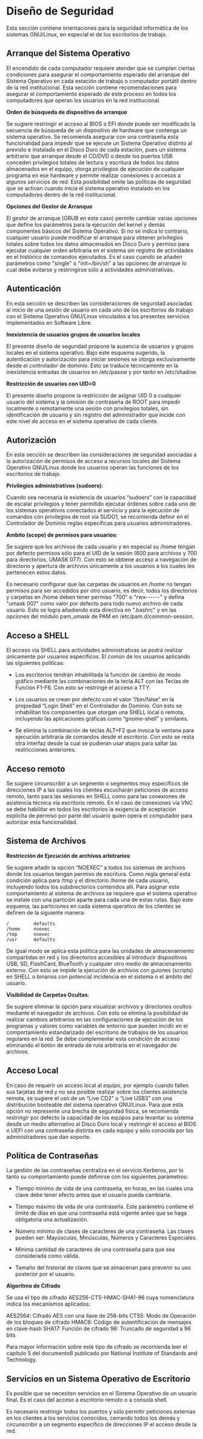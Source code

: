 # Diseño de Seguridad

Esta sección contiene orientaciones para la seguridad informática de los sistemas GNU/Linux, en especial el de los escritorios de trabajo.

## Arranque del Sistema Operativo

El encendido de cada computador requiere atender que se cumplan ciertas condiciones para asegurar el comportamiento esperado del arranque del Sistema Operativo en cada estación de trabajo o computador portátil dentro de la red institucional. Esta sección contiene recomendaciones para asegurar el comportamiento esperado de este proceso en todos los computadores que operan los usuarios en la red institucional.

**Orden de búsqueda de dispositivo de arranque**

Se sugiere restringir el acceso al BIOS o EFI donde puede ser modificado la secuencia de búsqueda de un dispositivo de hardware que contenga un sistema operativo. Se recomienda asegurar con una contraseña esta funcionalidad para impedir que se ejecute un Sistema Operativo distinto al previsto e instalado en el Disco Duro de cada estación, pues un sistema arbitrario que arranque desde el CD/DVD o desde los puertos USB conceden  privilegios totales de lectura y escritura de todos los datos almacenados en el equipo, otorga privilegios de ejecución de cualquier programa en ese hardware y permite realizar conexiones o accesos a algunos servicios de red. Esta posibilidad omite las políticas de seguridad que se activan cuando inicia el sistema operativo instalado en los computadores dentro de la red institucional.

**Opciones del Gestor de Arranque**

El gestor de arranque (GRUB en este caso) permite cambiar varias opciones que define los parámetros para la ejecución del kernel y demás componentes básicos del Sistema Operativo. Si no se indica lo contrario, cualquier usuario puede modificar el arranque para obtener privilegios totales sobre todos los datos almacenados en Disco Duro y permiso para ejecutar cualquier orden arbitraria en el sistema sin registro de actividades en el histórico de comandos ejecutados. Es el caso cuando se añaden parámetros como "single" o "init=/bin/sh" a las opciones de arranque lo cual debe evitarse y restringirse sólo a actividades administrativas.

## Autenticación

En esta sección se describen las consideraciones de seguridad asociadas al inicio de una sesión de usuario en cada uno de los escritorios de trabajo con el Sistema Operativo GNU/Linux vinculados a los presentes servicios implementados en Software Libre.

**Inexistencia de usuarios grupos de usuarios locales**

El presente diseño de seguridad propone la ausencia de usuarios y grupos locales en el sistema operativo. Bajo este esquema sugerido, la autenticación y autorización para iniciar sesiones se otorga exclusivamente desde el controlador de dominio. Esto se traduce técnicamente en la inexistencia entradas de usuarios en /etc/passw y por tanto en /etc/shadow.

**Restricción de usuarios con UID=0**

El presente diseño propone la restricción de asignar UID 0 a cualquier usuario del sistema y la omisión de contraseña de ROOT para impedir localmente o remotamente una sesión con privilegios totales, sin identificación de usuario y sin registro del administrador que incide con este nivel de acceso en el sistema operativo de cada cliente. 


## Autorización

En esta sección se describen las consideraciones de seguridad asociadas a la autorización de permisos de acceso a recursos locales del Sistema Operativo GNU/Linux donde los usuarios operan las funciones de los escritorios de trabajo.

**Privilegios administrativos (sudoers)**:

Cuando sea necesaria la existencia de usuarios “sudoers” con la capacidad de escalar privilegios y tener permitido ejecutar órdenes sobre cada uno de los sistemas operativos conectados al servicio y para la ejecución de comandos con privilegios de root via SUDO1, se recomienda definir en el Controlador de Dominio reglas específicas para usuarios administradores.

**Ambito (scope) de permisos para usuarios**:

Se sugiere que los archivos de cada usuario y en especial su /home tengan por defecto permisos sólo para el UID de la sesión (600 para archivos y 700 para directorios, UMASK 077). Con esto se obtiene acceso a navegación de directorio y apertura de archivos únicamente a los usuarios a los cuales les pertenecen estos datos.

Es necesario configurar que las carpetas de usuarios en /home no tengan permisos para ser accedidos por otro usuario, es decir, todos los directorios y carpetas en /home deben tener permiso "700" o "rwx------" y defina "umask 007" como valor por defecto para todo nuevo archivo de cada usuario. Esto se logra añadiendo esta directiva en ".bashrc" y en las opciones del módulo pam_umask de PAM en  /etc/pam.d/common-session.

## Acceso a SHELL

El acceso via SHELL para actividades administrativas se podrá realizar únicamente por usuarios específicos. El común de los usuarios aplicando las siguientes políticas:


*  Los escritorios tendrán inhabilitada la función de cambio de modo gráfico mediante las combinaciones de la tecla ALT con las Teclas de Función F1-F6. Con esto se restringe el acceso a TTY.

*  Los usuarios se crean por defecto con el valor “/bin/false” en la propiedad “Login Shell” en el Controlador de Dominio. Con esto se inhabilitan los componentes que otorgan una SHELL local o remota, incluyendo las aplicaciones gráficas como “gnome-shell” y similares.

*  Se elimina la combinación de teclas ALT+F2 que invoca la ventana para ejecución arbitraria de comandos desde el escritorio. Con esto se resta otra interfaz desde la cual se pudieran usar atajos para saltar las restricciones anteriores.

## Acceso remoto

Se sugiere circunscribir a un segmento o segmentos muy específicos de direcciones IP a las cuales los clientes escucharán peticiones de acceso remoto, tanto para las sesiones en SHELL como para las conexiones de asistencia técnica vía escritorio remoto. En el caso de conexiones vía VNC se debe habilitar en todos los escritorios la exigencia de aceptación explícita de permiso por parte del usuario quien opera el computador para autorizar esta funcionalidad.

## Sistema de Archivos

**Restricción de Ejecución de archivos arbitrarios**:

Se sugiere añadir la opción “NOEXEC” a todos los sistemas de archivos donde los usuarios tengan permiso de escritura. Como regla general esta condición aplica para /tmp y el directorio /home de cada usuario, incluyendo todos los subdirectorios contenidos allí. Para asignar este comportamiento al sistema de archivos se requiere que el sistema operativo se instale con una partición aparte para cada una de estas rutas. Bajo este esquema, las particiones en cada sistema operativo de los clientes se definen de la siguiente manera:

    /         defaults
    /home     noexec
    /tmp      noexec
    /usr      defaults

De igual modo se aplica esta política para las unidades de almacenamiento compartidas en red y los directorios accesibles al introducir dispositivos USB, SD, FlashCard, BlueTooth y cualquier otro medio de almacenamiento externo. Con esto se impide la ejecución de archivos con guiones (scripts) en SHELL o binarios con potencial incidencia en el sistema o el ámbito del usuario.

**Visibilidad de Carpetas Ocultas**:

Se sugiere eliminar la opción para visualizar archivos y directorios ocultos mediante el navegador de archivos. Con esto se elimina la posibilidad de realizar cambios arbitrarios en las configuraciones de ejecución de los programas y valores como variables de entorno que pueden incidir en el comportamiento estandarizado del escritorio de trabajos de los usuarios regulares en la red. Se debe complementar esta condición de acceso eliminando el botón de entrada de ruta arbitraria en el navegador de archivos.

## Acceso Local

En caso de requerir un acceso local al equipo, por ejemplo cuando fallen sus tarjetas de red y no sea posible realizar sobre los clientes asistencia remota, se sugiere el uso de un “Live CD2” o “Live USB3” con una distribución booteable del sistema operativo GNU/Linux. Para que esta opción no represente una brecha de seguridad física, se recomienda restringir por defecto la capacidad de los equipos para levantar su sistema desde un medio alternativo al Disco Duro local y restringir el acceso al BIOS o UEFI con una contraseña distinta en cada equipo y sólo conocida por los administradores que dan soporte.

## Política de Contraseñas

La gestión de las contraseñas centraliza en el servicio Kerberos, por lo tanto su comportamiento puede definirse con los siguientes parámetros:


*  Tiempo mínimo de vida de una contraseña, en horas, en las cuales una clave debe tener efecto antes que el usuario pueda cambiarla.

*  Tiempo máximo de vida de una contraseña. Este parámetro contiene el límite de días en que una contraseña está vigente antes que se haga obligatoria una actualización.

*  Número mínimo de clases de caracteres de una contraseña. Las clases pueden ser: Mayúsculas, Minúsculas, Números y Caracteres Especiales.

*  Mínima cantidad de caracteres de una contraseña para que sea considerada como válida.

*  Tamaño del historial de claves que se almacenan para prevenir su uso posterior por el usuario.

**Algoritmo de Cifrado**

Se usa el tipo de cifrado AES256-CTS-HMAC-SHA1-96 cuya nomenclatura indica los mecanismos aplicados:

AES2564: Cifrado AES con una llave de 256-bits
CTS5: Modo de Operación de los bloques de cifrado
HMAC6: Código de autentificación de mensajes en clave-hash
SHA17: Función de cifrado
96: Truncado de seguridad a 96 bits

Para mayor información sobre este tipo de cifrado se recomienda leer el capítulo 5 del documento8 publicado por National Institute of Standards and Technology.

## Servicios en un Sistema Operativo de Escritorio

Es posible que se necesiten servicios en el Sistema Operativo de un usuario final. Es el caso del acceso a escritorio remoto o a consola shell.

Es necesario restringir todos los puertos y sólo permitir peticiones externas en los clientes a los servicios conocidos, cerrando todos los demás y circunscribir a un segmento específico de direcciones IP el acceso desde la red.

